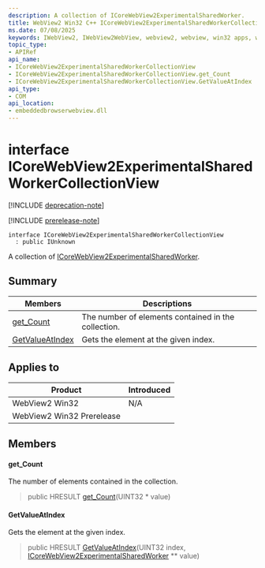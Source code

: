 ```yaml
---
description: A collection of ICoreWebView2ExperimentalSharedWorker.
title: WebView2 Win32 C++ ICoreWebView2ExperimentalSharedWorkerCollectionView
ms.date: 07/08/2025
keywords: IWebView2, IWebView2WebView, webview2, webview, win32 apps, win32, edge, ICoreWebView2, ICoreWebView2Controller, browser control, edge html, ICoreWebView2ExperimentalSharedWorkerCollectionView
topic_type: 
- APIRef
api_name:
- ICoreWebView2ExperimentalSharedWorkerCollectionView
- ICoreWebView2ExperimentalSharedWorkerCollectionView.get_Count
- ICoreWebView2ExperimentalSharedWorkerCollectionView.GetValueAtIndex
api_type:
- COM
api_location:
- embeddedbrowserwebview.dll
---
```


# interface ICoreWebView2ExperimentalSharedWorkerCollectionView

[!INCLUDE [deprecation-note](../includes/deprecation-note.md)]

[!INCLUDE [prerelease-note](../includes/prerelease-note.md)]

```
interface ICoreWebView2ExperimentalSharedWorkerCollectionView
  : public IUnknown
```

A collection of [ICoreWebView2ExperimentalSharedWorker](icorewebview2experimentalsharedworker.md#icorewebview2experimentalsharedworker).

## Summary

 Members                        | Descriptions
--------------------------------|---------------------------------------------
[get_Count](#get_count) | The number of elements contained in the collection.
[GetValueAtIndex](#getvalueatindex) | Gets the element at the given index.

## Applies to

Product                         | Introduced
--------------------------------|---------------------------------------------
WebView2 Win32            |    N/A
WebView2 Win32 Prerelease |    

## Members

#### get_Count

The number of elements contained in the collection.

> public HRESULT [get_Count](#get_count)(UINT32 * value)

#### GetValueAtIndex

Gets the element at the given index.

> public HRESULT [GetValueAtIndex](#getvalueatindex)(UINT32 index, [ICoreWebView2ExperimentalSharedWorker](icorewebview2experimentalsharedworker.md#icorewebview2experimentalsharedworker) ** value)

